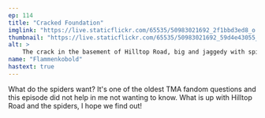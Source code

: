 ```yaml
---
ep: 114
title: "Cracked Foundation"
imglink: "https://live.staticflickr.com/65535/50983021692_2f1bbd3ed8_o.jpg"
thumbnail: "https://live.staticflickr.com/65535/50983021692_59d4e43055_q.jpg"
alt: >
    The crack in the basement of Hilltop Road, big and jaggedy with spider legs coming out of it. On the right of the crack a spider web connects to each corner. Tthe left side of the picture is empty aside from "Ep 114 Cracked Foundation" in the upper left corner.
name: "Flammenkobold"
hastext: true
---
```

What do the spiders want? It's one of the oldest TMA fandom questions and this episode did not help in me not wanting to know. What is up with Hilltop Road and the spiders, I hope we find out!